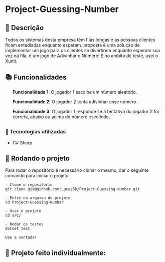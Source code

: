 # Project-Guessing-Number

## :memo: Descrição
<p>Todos os sistemas desta empresa têm filas longas e as pessoas clientes ficam entediadas enquanto esperam.
proposta é uma solução de implementar um jogo para os clientes se divertirem enquanto esperam sua vez na fila. é um jogo de Adivinhar o Número!
E no ambito de teste, usei o Xunit.</p>

## :books: Funcionalidades
<ol><b>Funcionalidade 1</b>: O jogador 1 escolhe um número aleatório.</ol>
<ol><b>Funcionalidade 2</b>: O jogador 2 tenta adivinhar esse número.</ol>
<ol><b>Funcionalidade 3</b>: O jogador 1 responde se a tentativa do jogador 2 foi correta, abaixo ou acima do número escolhido.</ol>

## <h3>:wrench: Tecnologias utilizadas</h3>
* C# Sharp

## :rocket: Rodando o projeto
Para rodar o repositório é necessário clonar o mesmo, dar o seguinte comando para iniciar o projeto:
```
- Clone o repositório
git clone git@github.com:Lucas5k/Project-Guessing-Number.git

- Entre no arquivo do projeto
cd Project-Guessing-Number

- Usar o projeto
cd src/

- Rodar os testes
dotnet test

Use a vontade!

```

<!-- ## :soon: Implementação futura
* O que será implementado na próxima sprint? -->

## :handshake: Projeto feito individualmente:

<!-- ## :dart: Status do projeto -->

